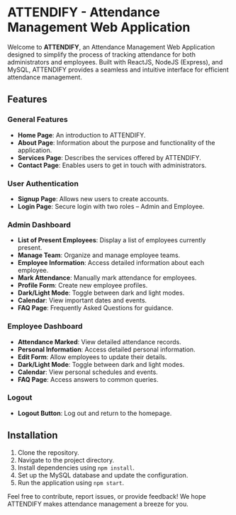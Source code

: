# ATTENDIFY - Attendance Management Web Application

Welcome to **ATTENDIFY**, an Attendance Management Web Application designed to simplify the process of tracking attendance for both administrators and employees. Built with ReactJS, NodeJS (Express), and MySQL, ATTENDIFY provides a seamless and intuitive interface for efficient attendance management.

## Features

### General Features

- **Home Page**: An introduction to ATTENDIFY.
- **About Page**: Information about the purpose and functionality of the application.
- **Services Page**: Describes the services offered by ATTENDIFY.
- **Contact Page**: Enables users to get in touch with administrators.

### User Authentication

- **Signup Page**: Allows new users to create accounts.
- **Login Page**: Secure login with two roles – Admin and Employee.

### Admin Dashboard

- **List of Present Employees**: Display a list of employees currently present.
- **Manage Team**: Organize and manage employee teams.
- **Employee Information**: Access detailed information about each employee.
- **Mark Attendance**: Manually mark attendance for employees.
- **Profile Form**: Create new employee profiles.
- **Dark/Light Mode**: Toggle between dark and light modes.
- **Calendar**: View important dates and events.
- **FAQ Page**: Frequently Asked Questions for guidance.

### Employee Dashboard

- **Attendance Marked**: View detailed attendance records.
- **Personal Information**: Access detailed personal information.
- **Edit Form**: Allow employees to update their details.
- **Dark/Light Mode**: Toggle between dark and light modes.
- **Calendar**: View personal schedules and events.
- **FAQ Page**: Access answers to common queries.

### Logout

- **Logout Button**: Log out and return to the homepage.

## Installation

1. Clone the repository.
2. Navigate to the project directory.
3. Install dependencies using `npm install`.
4. Set up the MySQL database and update the configuration.
5. Run the application using `npm start`.

Feel free to contribute, report issues, or provide feedback! We hope ATTENDIFY makes attendance management a breeze for you.

